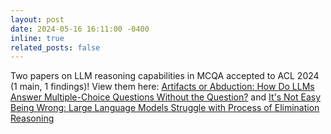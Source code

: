 ```yaml
---
layout: post
date: 2024-05-16 16:11:00 -0400
inline: true
related_posts: false
---
```


Two papers on LLM reasoning capabilities in MCQA accepted to ACL 2024 (1 main, 1 findings)! View them here: [Artifacts or Abduction: How Do LLMs Answer Multiple-Choice Questions Without the Question?](https://arxiv.org/abs/2402.12483) and [It's Not Easy Being Wrong: Large Language Models Struggle with Process of Elimination Reasoning](https://arxiv.org/abs/2311.07532)
